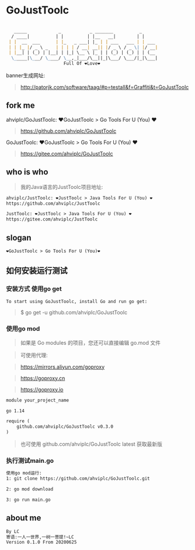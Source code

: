 # GoJustToolc

```markdown

   _____            _           _ _______          _      
  / ____|          | |         | |__   __|        | |     
 | |  __  ___      | |_   _ ___| |_ | | ___   ___ | | ___ 
 | | |_ |/ _ \ _   | | | | / __| __|| |/ _ \ / _ \| |/ __|
 | |__| | (_) | |__| | |_| \__ \ |_ | | (_) | (_) | | (__ 
  \_____|\___/ \____/ \__,_|___/\__||_|\___/ \___/|_|\___|                                                                                              
                      Full Of ❤Love❤                                                           
```

banner生成网址:
> http://patorjk.com/software/taag/#p=testall&f=Graffiti&t=GoJustToolc

## fork me
ahviplc/GoJustToolc: ❤GoJustToolc > Go Tools For U (You) ❤
> https://github.com/ahviplc/GoJustToolc

GoJustToolc: ❤GoJustToolc > Go Tools For U (You) ❤
> https://gitee.com/ahviplc/GoJustToolc

## who is who
> 我的Java语言的JustToolc项目地址:

```markdown
ahviplc/JustToolc: ❤JustToolc > Java Tools For U (You) ❤
https://github.com/ahviplc/JustToolc

JustToolc: ❤JustToolc > Java Tools For U (You) ❤
https://gitee.com/ahviplc/JustToolc
```

## slogan
```markdown
❤GoJustToolc > Go Tools For U (You)❤
```

## 如何安装运行测试

### 安装方式 使用go get

```markdown
To start using GoJustToolc, install Go and run go get:
```
> $ go get -u github.com/ahviplc/GoJustToolc

### 使用go mod

> 如果是 Go modules 的项目，您还可以直接编辑 go.mod 文件

> 可使用代理:

> https://mirrors.aliyun.com/goproxy
 
> https://goproxy.cn

> https://goproxy.io

```markdown
module your_project_name

go 1.14

require (
    github.com/ahviplc/GoJustToolc v0.3.0
)
```
> 也可使用 github.com/ahviplc/GoJustToolc latest 获取最新版

### 执行测试main.go
```markdown
使用go mod运行:
1: git clone https://github.com/ahviplc/GoJustToolc.git

2: go mod download

3: go run main.go
```

## about me
```markdown
By LC
寄语:一人一世界,一树一菩提!~LC
Version 0.1.0 From 20200625
```

